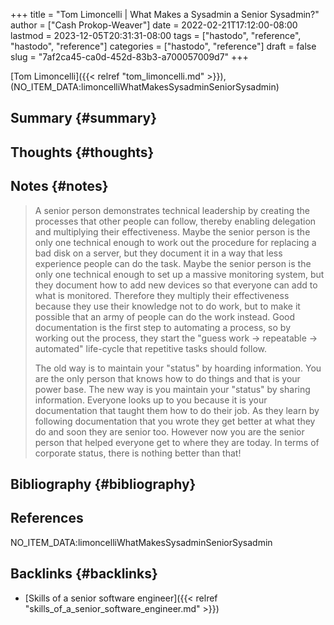 +++
title = "Tom Limoncelli | What Makes a Sysadmin a Senior Sysadmin?"
author = ["Cash Prokop-Weaver"]
date = 2022-02-21T17:12:00-08:00
lastmod = 2023-12-05T20:31:31-08:00
tags = ["hastodo", "reference", "hastodo", "reference"]
categories = ["hastodo", "reference"]
draft = false
slug = "7af2ca45-ca0d-452d-83b3-a700057009d7"
+++

[Tom Limoncelli]({{< relref "tom_limoncelli.md" >}}), (NO_ITEM_DATA:limoncelliWhatMakesSysadminSeniorSysadmin)


## Summary {#summary}


## Thoughts {#thoughts}


## Notes {#notes}

> A senior person demonstrates technical leadership by creating the processes that other people can follow, thereby enabling delegation and multiplying their effectiveness. Maybe the senior person is the only one technical enough to work out the procedure for replacing a bad disk on a server, but they document it in a way that less experience people can do the task. Maybe the senior person is the only one technical enough to set up a massive monitoring system, but they document how to add new devices so that everyone can add to what is monitored. Therefore they multiply their effectiveness because they use their knowledge not to do work, but to make it possible that an army of people can do the work instead. Good documentation is the first step to automating a process, so by working out the process, they start the "guess work -&gt; repeatable -&gt; automated" life-cycle that repetitive tasks should follow.
>
> The old way is to maintain your "status" by hoarding information. You are the only person that knows how to do things and that is your power base. The new way is you maintain your "status" by sharing information. Everyone looks up to you because it is your documentation that taught them how to do their job. As they learn by following documentation that you wrote they get better at what they do and soon they are senior too. However now you are the senior person that helped everyone get to where they are today. In terms of corporate status, there is nothing better than that!


## Bibliography {#bibliography}

## References

<style>.csl-entry{text-indent: -1.5em; margin-left: 1.5em;}</style><div class="csl-bib-body">
  <div class="csl-entry">NO_ITEM_DATA:limoncelliWhatMakesSysadminSeniorSysadmin</div>
</div>


## Backlinks {#backlinks}

-   [Skills of a senior software engineer]({{< relref "skills_of_a_senior_software_engineer.md" >}})
